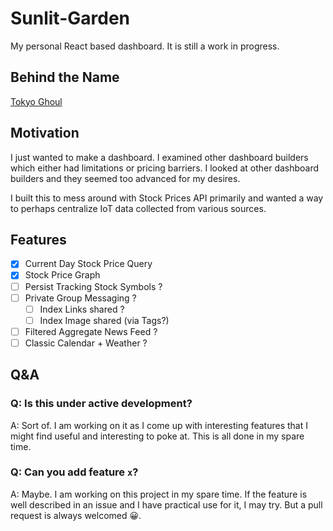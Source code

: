 # Sunlit-Garden
My personal React based dashboard. It is still a work in progress.

## Behind the Name
[Tokyo Ghoul](http://tokyoghoul.wikia.com/wiki/Sunlit_Garden)

## Motivation
I just wanted to make a dashboard. I examined other dashboard builders which 
either had limitations or pricing barriers. I looked at other dashboard builders
and they seemed too advanced for my desires. 

I built this to mess around with Stock Prices API primarily and wanted
a way to perhaps centralize IoT data collected from various sources.

## Features
- [x] Current Day Stock Price Query
- [x] Stock Price Graph
- [ ] Persist Tracking Stock Symbols ?
- [ ] Private Group Messaging ?
  - [ ] Index Links shared ?
  - [ ] Index Image shared (via Tags?)
- [ ] Filtered Aggregate News Feed ?
- [ ] Classic Calendar + Weather ?

## Q&A
### Q: Is this under active development?
A: Sort of. I am working on it as I come up with interesting features 
that I might find useful and interesting to poke at. This is all
done in my spare time.

### Q: Can you add feature `x`?
A: Maybe. I am working on this project in my spare time. If the feature is
well described in an issue and I have practical use for it, I may try. But
a pull request is always welcomed 😀.
